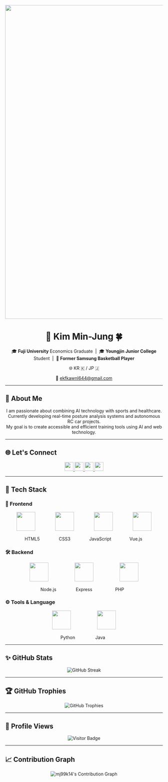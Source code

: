 

<p align="center">
  <img src="https://capsule-render.vercel.app/api?type=waving&color=6994CD&text=Welcome%20to%20Min-Jung's%20GitHub!&animation=twinkling&height=250&fontSize=60&fontColor=FFFFFF&fontAlign=center" width="1000"/>
</p>

<h1 align="center">🐼 Kim Min-Jung 🍀</h1>

<p align="center">
  🎓 <b>Fuji University</b> Economics Graduate &nbsp;|&nbsp;
  🎓 <b>Youngjin Junior College</b> Student &nbsp;|&nbsp;
  🏀 <b>Former Samsung Basketball Player</b>
</p>

<p align="center">
  🌐 KR 🇰 / JP 🇯
</p>

<p align="center">
  📧 <a href="mailto:ekfkawnl644@gmail.com">ekfkawnl644@gmail.com</a>
</p>

---

## 👋 About Me

<p align="center">
  I am passionate about combining AI technology with sports and healthcare. <br>
  Currently developing real-time posture analysis systems and autonomous RC car projects.<br>
  My goal is to create accessible and efficient training tools using AI and web technology.
</p>

---

## 🌐 Let's Connect
<p align="center">
  <a href="https://github.com/mj99k14">
    <img src="https://img.shields.io/badge/GitHub-181717?style=flat&logo=github&logoColor=white" height="28"/>
  </a>
  <a href="https://www.instagram.com/minjung_K13/">
    <img src="https://img.shields.io/badge/Instagram-E4405F?style=flat&logo=instagram&logoColor=white" height="28"/>
  </a>
  <a href="mailto:ekfkawnl644@gmail.com">
    <img src="https://img.shields.io/badge/Gmail-D14836?style=flat&logo=gmail&logoColor=white" height="28"/>
  </a>
  <a href="https://zenn.dev/kmj13">
    <img src="https://img.shields.io/badge/Zenn-3EA8FF?style=flat&logo=zenn&logoColor=white" height="28"/>
  </a>
</p>

---
## 🧰 Tech Stack

### 🎨 Frontend
<p align="center">
  <img src="https://cdn.jsdelivr.net/gh/devicons/devicon/icons/html5/html5-original.svg" width="60" hspace="30"/>
  <img src="https://cdn.jsdelivr.net/gh/devicons/devicon/icons/css3/css3-original.svg" width="60" hspace="30"/>
  <img src="https://cdn.jsdelivr.net/gh/devicons/devicon/icons/javascript/javascript-original.svg" width="60" hspace="30"/>
  <img src="https://cdn.jsdelivr.net/gh/devicons/devicon/icons/vuejs/vuejs-original.svg" width="60" hspace="30"/>
</p>
<p align="center">
  <span style="display:inline-block; width:100px; text-align:center;">HTML5</span>
  <span style="display:inline-block; width:100px; text-align:center;">CSS3</span>
  <span style="display:inline-block; width:120px; text-align:center;">JavaScript</span>
  <span style="display:inline-block; width:100px; text-align:center;">Vue.js</span>
</p>

### 🛠️ Backend
<p align="center">
  <img src="https://cdn.jsdelivr.net/gh/devicons/devicon/icons/nodejs/nodejs-original.svg" width="60" hspace="40"/>
  <img src="https://cdn.jsdelivr.net/gh/devicons/devicon/icons/express/express-original.svg" width="60" hspace="40"/>
  <img src="https://cdn.jsdelivr.net/gh/devicons/devicon/icons/php/php-original.svg" width="60" hspace="40"/>
</p>
<p align="center">
  <span style="display:inline-block; width:100px; text-align:center;">Node.js</span>
  <span style="display:inline-block; width:120px; text-align:center;">Express</span>
  <span style="display:inline-block; width:100px; text-align:center;">PHP</span>
</p>

### ⚙️ Tools & Language
<p align="center">
  <img src="https://cdn.jsdelivr.net/gh/devicons/devicon/icons/python/python-original.svg" width="60" hspace="40"/>
  <img src="https://cdn.jsdelivr.net/gh/devicons/devicon/icons/java/java-original.svg" width="60" hspace="40"/>
</p>
<p align="center">
  <span style="display:inline-block; width:100px; text-align:center;">Python</span>
  <span style="display:inline-block; width:100px; text-align:center;">Java</span>
</p>

---

## ✨ GitHub Stats
<p align="center">
  <img src="https://streak-stats.demolab.com?user=mj99k14&theme=default&hide_border=true&ring=6994CD&fire=6994CD&currStreakLabel=6994CD" alt="GitHub Streak"/>
</p>

---

## 🏆 GitHub Trophies
<p align="center">
  <img src="https://github-profile-trophy.vercel.app/?username=mj99k14&theme=transparent&no-frame=true&margin-w=15&column=4&title=Commit,Followers,Repositories,Experience" alt="GitHub Trophies"/>
</p>

---

## 👀 Profile Views
<p align="center">
  <img src="https://komarev.com/ghpvc/?username=mj99k14&style=flat-square&color=blue" alt="Visitor Badge"/>
</p>

---

## 📈 Contribution Graph
<p align="center">
  <img src="https://github-activity-graph.vercel.app/graph?username=mj99k14&theme=github-light&color=6994CD&line=88B4E7&point=1E70BF&area=true&hide_border=true" alt="mj99k14's Contribution Graph"/>
</p>
